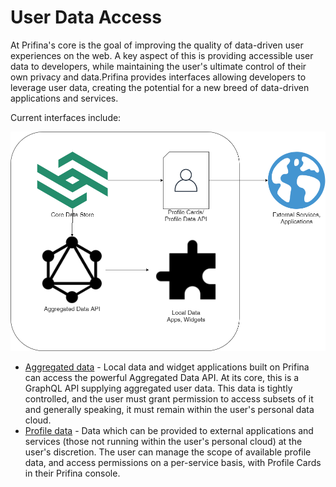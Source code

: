 # User Data Access

At Prifina's core is the goal of improving the quality of data-driven user experiences on the web. A key aspect of this is providing accessible user data to developers, while maintaining the user's ultimate control of their own privacy and data.Prifina provides interfaces allowing developers to leverage user data, creating the potential for a new breed of data-driven applications and services.   

Current interfaces include:  

![Data Flow](./data-access-diagram.png)
- [Aggregated data](aggregated) - Local data and widget applications built on Prifina can access the powerful Aggregated Data API. At its core, this is a GraphQL API supplying aggregated user data. This data is tightly controlled, and the user must grant permission to access subsets of it and generally speaking, it must remain within the user's personal data cloud.
- [Profile data](profile) - Data which can be provided to external applications and services (those not running within the user's personal cloud) at the user's discretion. The user can manage the scope of available profile data, and access permissions on a per-service basis, with Profile Cards in their Prifina console.
